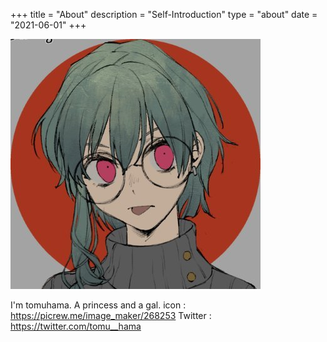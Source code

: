 +++
title = "About"
description = "Self-Introduction"
type = "about"
date = "2021-06-01"
+++

![icon](./tomuhama_icon.jpg)

I'm tomuhama. A princess and a gal.
icon : https://picrew.me/image_maker/268253
Twitter : https://twitter.com/tomu__hama



